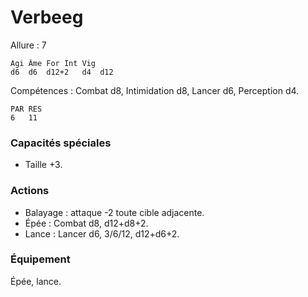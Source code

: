 # Verbeeg

Allure : 7

	Agi	Âme	For	Int	Vig
	d6	d6	d12+2	d4	d12

Compétences : Combat d8, Intimidation d8, Lancer d6, Perception d4.

	PAR	RES
	6	11

### Capacités spéciales
- Taille +3.

### Actions
- Balayage : attaque -2 toute cible adjacente.
- Épée : Combat d8, d12+d8+2.
- Lance : Lancer d6, 3/6/12, d12+d6+2.

### Équipement
Épée, lance.
